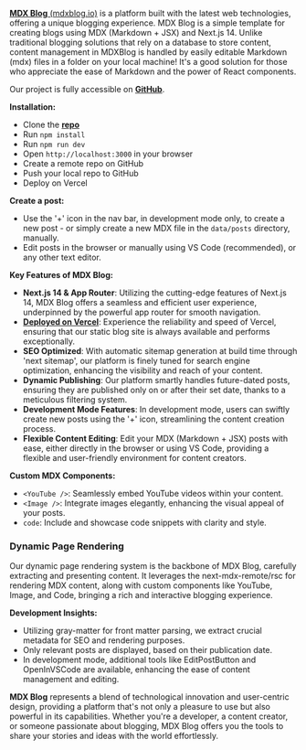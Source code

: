 [**MDX Blog** (mdxblog.io)](https://mdxblog.io) is a platform built with the latest web technologies, offering a unique blogging experience. MDX Blog is a simple template for creating blogs using MDX (Markdown + JSX) and Next.js 14. Unlike traditional blogging solutions that rely on a database to store content, content management in MDXBlog is handled by easily editable Markdown (mdx) files in a folder on your local machine! It's a good solution for those who appreciate the ease of Markdown and the power of React components.

Our project is fully accessible on **[GitHub](https://github.com/owolfdev/mdx-blog-basic)**.

**Installation:**

- Clone the [**repo**](https://github.com/owolfdev/mdx-blog-basic)
- Run `npm install`
- Run `npm run dev`
- Open `http://localhost:3000` in your browser
- Create a remote repo on GitHub
- Push your local repo to GitHub
- Deploy on Vercel

**Create a post:**

- Use the '+' icon in the nav bar, in development mode only, to create a new post - or simply create a new MDX file in the `data/posts` directory, manually.
- Edit posts in the browser or manually using VS Code (recommended), or any other text editor.

**Key Features of MDX Blog:**

- **Next.js 14 & App Router**: Utilizing the cutting-edge features of Next.js 14, MDX Blog offers a seamless and efficient user experience, underpinned by the powerful app router for smooth navigation.
- [**Deployed on Vercel**](https://vercel.com): Experience the reliability and speed of Vercel, ensuring that our static blog site is always available and performs exceptionally.
- **SEO Optimized**: With automatic sitemap generation at build time through 'next sitemap', our platform is finely tuned for search engine optimization, enhancing the visibility and reach of your content.
- **Dynamic Publishing**: Our platform smartly handles future-dated posts, ensuring they are published only on or after their set date, thanks to a meticulous filtering system.
- **Development Mode Features**: In development mode, users can swiftly create new posts using the '+' icon, streamlining the content creation process.
- **Flexible Content Editing**: Edit your MDX (Markdown + JSX) posts with ease, either directly in the browser or using VS Code, providing a flexible and user-friendly environment for content creators.

**Custom MDX Components:**

- `<YouTube />`: Seamlessly embed YouTube videos within your content.
- `<Image />`: Integrate images elegantly, enhancing the visual appeal of your posts.
- `code`: Include and showcase code snippets with clarity and style.

### Dynamic Page Rendering

Our dynamic page rendering system is the backbone of MDX Blog, carefully extracting and presenting content. It leverages the next-mdx-remote/rsc for rendering MDX content, along with custom components like YouTube, Image, and Code, bringing a rich and interactive blogging experience.

**Development Insights:**

- Utilizing gray-matter for front matter parsing, we extract crucial metadata for SEO and rendering purposes.
- Only relevant posts are displayed, based on their publication date.
- In development mode, additional tools like EditPostButton and OpenInVSCode are available, enhancing the ease of content management and editing.

**MDX Blog** represents a blend of technological innovation and user-centric design, providing a platform that's not only a pleasure to use but also powerful in its capabilities. Whether you're a developer, a content creator, or someone passionate about blogging, MDX Blog offers you the tools to share your stories and ideas with the world effortlessly.
